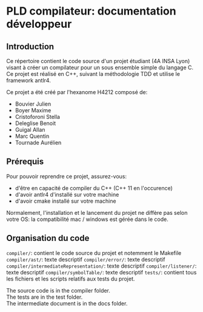 # PLD compilateur: documentation développeur

## Introduction
Ce répertoire contient le code source d'un projet étudiant (4A INSA Lyon) visant à créer un compilateur pour un sous ensemble simple du langage C. Ce projet est réalisé en C++, suivant la méthodologie TDD et utilise le framework antlr4.

Ce projet a été créé par l'hexanome H4212 composé de:
- Bouvier Julien
- Boyer Maxime
- Cristoforoni Stella
- Deleglise Benoit
- Guigal Allan
- Marc Quentin
- Tournade Aurélien

## Prérequis
Pour pouvoir reprendre ce projet, assurez-vous:
- d'être en capacité de compiler du C++ (C++ 11 en l'occurence)
- d'avoir antlr4 d'installé sur votre machine
- d'avoir cmake installé sur votre machine

Normalement, l'installation et le lancement du projet ne diffère pas selon votre OS: la compatibilité mac / windows est gérée dans le code.

## Organisation du code
`compiler/`: contient le code source du projet et notemment le Makefile
  ``compiler/ast/``: texte descriptif
  ``compiler/error/``: texte descriptif
  `compiler/intermediateRepresentation/`: texte descriptif
  `compiler/listener/`: texte descriptif
  `compiler/symbolTable/`: texte descriptif
`tests/`: contient tous les fichiers et les scripts relatifs aux tests du projet. 





The source code is in the compiler folder. <br>
The tests are in the test folder. <br>
The intermediate document is in the docs folder. <br>
